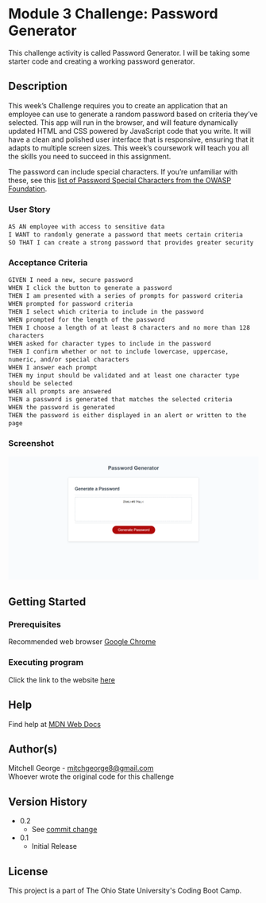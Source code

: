 # Module 3 Challenge: Password Generator

This challenge activity is called Password Generator. I will be taking some starter code and creating a working password generator.

## Description

This week’s Challenge requires you to create an application that an employee can use to generate a random password based on criteria they’ve selected. This app will run in the browser, and will feature dynamically updated HTML and CSS powered by JavaScript code that you write. It will have a clean and polished user interface that is responsive, ensuring that it adapts to multiple screen sizes. This week’s coursework will teach you all the skills you need to succeed in this assignment.

The password can include special characters. If you’re unfamiliar with these, see this [list of Password Special Characters from the OWASP Foundation](https://owasp.org/www-community/password-special-characters).

### User Story

```
AS AN employee with access to sensitive data
I WANT to randomly generate a password that meets certain criteria
SO THAT I can create a strong password that provides greater security
```

### Acceptance Criteria

```
GIVEN I need a new, secure password
WHEN I click the button to generate a password
THEN I am presented with a series of prompts for password criteria
WHEN prompted for password criteria
THEN I select which criteria to include in the password
WHEN prompted for the length of the password
THEN I choose a length of at least 8 characters and no more than 128 characters
WHEN asked for character types to include in the password
THEN I confirm whether or not to include lowercase, uppercase, numeric, and/or special characters
WHEN I answer each prompt
THEN my input should be validated and at least one character type should be selected
WHEN all prompts are answered
THEN a password is generated that matches the selected criteria
WHEN the password is generated
THEN the password is either displayed in an alert or written to the page
```

### Screenshot
![Example of a 12 character password with all parameters selected](assets/images/screenshot.png)

## Getting Started

### Prerequisites

Recommended web browser [Google Chrome](https://www.google.com/chrome/)

### Executing program

Click the link to the website [here](https://mitchgeorge8.github.io/challenge-03-password-generator/)

## Help

Find help at [MDN Web Docs](https://developer.mozilla.org/en-US/)

## Author(s)

Mitchell George - mitchgeorge8@gmail.com<br/>
Whoever wrote the original code for this challenge<br/>

## Version History

* 0.2
    * See [commit change](https://github.com/mitchgeorge8/challenge-03-password-generator/commits/main)
* 0.1
    * Initial Release

## License

This project is a part of The Ohio State University's Coding Boot Camp.
